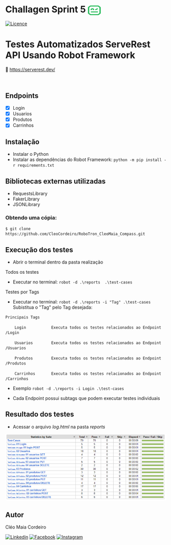# Challagen Sprint 5 <img align="center" height="30" width="40" src="https://raw.githubusercontent.com/CleoCordeiro/Asserts/main/Asserts/robot-framework.svg" />
[![Licence](https://img.shields.io/github/license/Ileriayo/markdown-badges?style=for-the-badge)](./LICENSE)


# Testes Automatizados ServeRest API Usando Robot Framework

:shopping_cart: https://serverest.dev/


<img src="https://raw.githubusercontent.com/CleoCordeiro/Asserts/main/Asserts/dacing.gif" alt="">


## Endpoints
- [x] Login
- [x] Usuarios
- [x] Produtos
- [x] Carrinhos

## Instalação

- Instalar o Python
- Instalar as dependências do Robot Framework: `python -m pip install -r requirements.txt`

## Bibliotecas externas utilizadas

- RequestsLibrary
- FakerLibrary
- JSONLibrary

### Obtendo uma cópia:

```shell
$ git clone https://github.com/CleoCordeiro/RoboTron_CleoMaia_Compass.git
```

## Execução dos testes
- Abrir o terminal dentro da pasta realização

Todos os testes
- Executar no terminal: `robot -d .\reports  .\test-cases`

Testes por Tags
- Executar no terminal: `robot -d .\reports -i "Tag" .\test-cases`
Subistitua o "Tag" pelo Tag desejada:
```shell
Principais Tags

    Login           Executa todos os testes relacionados ao Endpoint /Login

    Usuarios        Executa todos os testes relacionados ao Endpoint /Usuarios

    Produtos        Executa todos os testes relacionados ao Endpoint /Produtos

    Carrinhos       Executa todos os testes relacionados ao Endpoint /Carrinhos
```
-  Exemplo `robot -d .\reports -i Login .\test-cases`

- Cada Endpoint possui subtags que podem executar testes individuais

## Resultado dos testes

- Acessar o arquivo *log.html* na pasta *reports*

![alt](https://raw.githubusercontent.com/CleoCordeiro/Asserts/main/Asserts/testes%20log.png)


## Autor
Cléo Maia Cordeiro
</br>

[![Linkedin](https://img.shields.io/badge/LinkedIn-0077B5?style=for-the-badge&logo=linkedin&logoColor=white)](https://www.linkedin.com/in/cleocordeiro/)
[![Facebook](https://img.shields.io/badge/Facebook-1877F2?style=for-the-badge&logo=facebook&logoColor=white)](https://www.facebook.com/cleo.m.cordeiro/)
[![Instagram](https://img.shields.io/badge/Instagram-E4405F?style=for-the-badge&logo=instagram&logoColor=white)](https://www.instagram.com/cleomaiacordeiro/)
